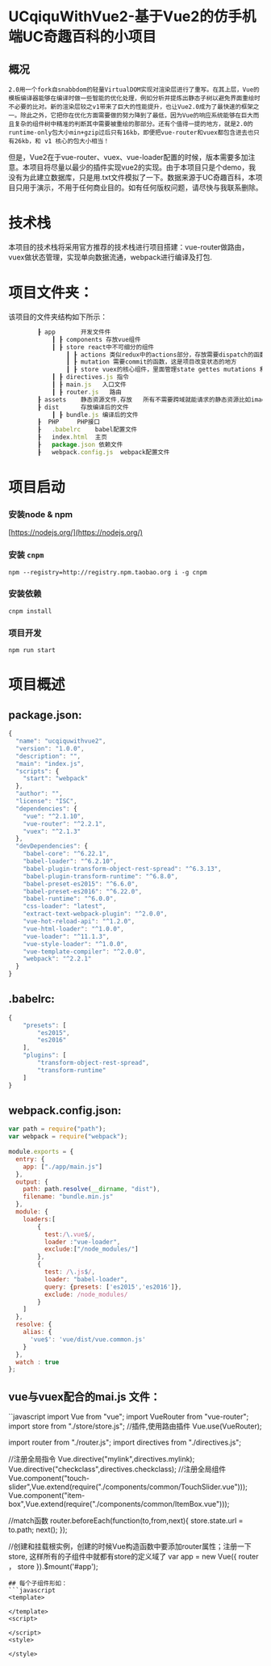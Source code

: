 # UCqiquWithVue2-基于Vue2的仿手机端UC奇趣百科的小项目
## 概况
	2.0用一个fork自snabbdom的轻量VirtualDOM实现对渲染层进行了重写。在其上层，Vue的模板编译器能够在编译时做一些智能的优化处理，例如分析并提炼出静态子树以避免界面重绘时不必要的比对。新的渲染层较之v1带来了巨大的性能提升，也让Vue2.0成为了最快速的框架之一。除此之外，它把你在优化方面需要做的努力降到了最低，因为Vue的响应系统能够在巨大而且复杂的组件树中精准的判断其中需要被重绘的那部分。还有个值得一提的地方，就是2.0的runtime-only包大小min+gzip过后只有16kb，即便把vue-router和vuex都包含进去也只有26kb，和 v1 核心的包大小相当！
但是，Vue2在于vue-router、vuex、vue-loader配置的时候，版本需要多加注意。本项目将尽量以最少的插件实现vue2的实现。由于本项目只是个demo，我没有为此建立数据库，只是用.txt文件模拟了一下。数据来源于UC奇趣百科，本项目只用于演示，不用于任何商业目的。如有任何版权问题，请尽快与我联系删除。
# 技术栈
本项目的技术栈将采用官方推荐的技术栈进行项目搭建：vue-router做路由，vuex做状态管理，实现单向数据流通，webpack进行编译及打包.
# 项目文件夹：
该项目的文件夹结构如下所示：<br>
```javascript
		┠ app 	 	开发文件件
			┃ ┠	components 存放vue组件
			┃ ┠	store react中不可细分的组件
				┃ ┠ actions 类似redux中的actions部分，存放需要dispatch的函数，一般异步请求讲放在这里，在这里进行commit mutation
				┃ ┠ mutation 需要commit的函数，这是项目改变状态的地方
				┃ ┠ store vuex的核心组件，里面管理state gettes mutations 和actions
			┃ ┠	directives.js 指令
			┃ ┠	main.js   入口文件
			┃ ┠	router.js	路由
		┠ assets	静态资源文件,存放	所有不需要跨域就能请求的静态资源比如images、css、js库等
		┠ dist		存放编译后的文件
			┃ ┠ bundle.js 编译后的文件
		┠  PHP     PHP接口
		┠	.babelrc	babel配置文件
		┠	index.html  主页
		┠	package.json 依赖文件
		┠	webpack.config.js  webpack配置文件		
```
# 项目启动
### 安装node & npm

[https://nodejs.org/](https://nodejs.org/)

### 安装 `cnpm`

```shell
npm --registry=http://registry.npm.taobao.org i -g cnpm
```

### 安装依赖

```shell
cnpm install
```


### 项目开发

```shell
npm run start
```
# 项目概述
## package.json:
```javascript
{
  "name": "ucqiquwithvue2",
  "version": "1.0.0",
  "description": "",
  "main": "index.js",
  "scripts": {
    "start": "webpack"
  },
  "author": "",
  "license": "ISC",
  "dependencies": {
    "vue": "^2.1.10",          
    "vue-router": "^2.2.1",		
    "vuex": "^2.1.3"			
  },
  "devDependencies": {
    "babel-core": "^6.22.1",				
    "babel-loader": "^6.2.10",				
    "babel-plugin-transform-object-rest-spread": "^6.3.13", 
    "babel-plugin-transform-runtime": "^6.8.0",					
    "babel-preset-es2015": "^6.6.0",				
    "babel-preset-es2016": "^6.22.0",				
    "babel-runtime": "^6.0.0",					
    "css-loader": "latest",
    "extract-text-webpack-plugin": "^2.0.0",  
    "vue-hot-reload-api": "^1.2.0",
    "vue-html-loader": "^1.0.0",
    "vue-loader": "^11.1.3",
    "vue-style-loader": "^1.0.0",
    "vue-template-compiler": "^2.0.0",
    "webpack": "^2.2.1"
  }
}

```
## .babelrc:
```javascript
{
	"presets": [
		"es2015",
		"es2016" 
	],
	"plugins": [
		"transform-object-rest-spread",
		"transform-runtime"
	]
}
```
## webpack.config.json:
```javascript
var path = require("path");
var webpack = require("webpack");
 
module.exports = {
  entry: {
    app: ["./app/main.js"]
  },
  output: {
    path: path.resolve(__dirname, "dist"),
    filename: "bundle.min.js"
  },
  module: {             
    loaders:[
        {
          test:/\.vue$/,
          loader :"vue-loader",
          exclude:["/node_modules/"]
        },
        {
          test: /\.js$/,
          loader: "babel-loader",
          query: {presets: ['es2015','es2016']},
          exclude: /node_modules/
        }
    ]
  },
  resolve: {
    alias: {
      'vue$': 'vue/dist/vue.common.js'
    }
  },
  watch : true
};
```
## vue与vuex配合的mai.js 文件：
``javascript
import Vue from "vue";
import VueRouter from "vue-router";
import store from "./store/store.js";
//插件,使用路由插件
Vue.use(VueRouter);
 
import router from "./router.js";
import directives from "./directives.js";

//注册全局指令
Vue.directive("mylink",directives.mylink);
Vue.directive("checkclass",directives.checkclass);
//注册全局组件
Vue.component("touch-slider",Vue.extend(require("./components/common/TouchSlider.vue")));
Vue.component("item-box",Vue.extend(require("./components/common/ItemBox.vue")));

//match函数
router.beforeEach(function(to,from,next){
	store.state.url = to.path;
	next();
});
 	 
//创建和挂载根实例，创建的时候Vue构造函数中要添加router属性；注册一下store, 这样所有的子组件中就都有store的定义域了
var app = new Vue({
	router ，
	store
}).$mount('#app');
```
## 每个子组件形如：
```javascript
<template>

</template>
<script>

</script>
<style>

</style>

```






